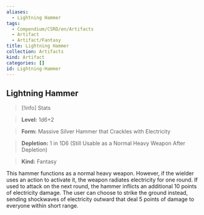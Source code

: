 ```yaml
---
aliases:
  - Lightning Hammer
tags:
  - Compendium/CSRD/en/Artifacts
  - Artifact
  - Artifact/Fantasy
title: Lightning Hammer
collection: Artifacts
kind: Artifact
categories: []
id: Lightning-Hammer
---
```

## Lightning Hammer    
>[!info] Stats    
> **Level:** 1d6+2    
> **Form:** Massive Silver Hammer that Crackles with Electricity    
> **Depletion:** 1 in 1D6 (Still Usable as a Normal Heavy Weapon After Depletion)    
> **Kind:** Fantasy  
    
This hammer functions as a normal heavy weapon. However, if the wielder uses an action to activate it, the weapon radiates electricity for one round. If used to attack on the next round, the hammer inflicts an additional 10 points of electricity damage. The user can choose to strike the ground instead, sending shockwaves of electricity outward that deal 5 points of damage to everyone within short range.
